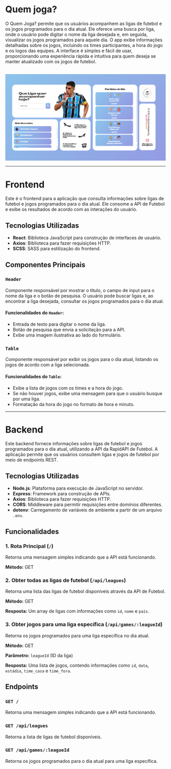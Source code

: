 <h1>Quem joga?</h1>
<p>O Quem Joga? permite que os usuários acompanhem as ligas de futebol e os jogos programados para o dia atual. Ele oferece uma busca por liga, onde o usuário pode digitar o nome da liga desejada e, em seguida, visualizar os jogos programados para aquele dia. O app exibe informações detalhadas sobre os jogos, incluindo os times participantes, a hora do jogo e os logos das equipes. A interface é simples e fácil de usar, proporcionando uma experiência rápida e intuitiva para quem deseja se manter atualizado com os jogos de futebol.</p>
<br>

<img src="https://github.com/Caiorossi00/QuemJoga/blob/main/QuemJoga.png?raw=true" alt="Interface do app quem joga" />
<br>

<hr>

<h1>Frontend</h1>
  <p>Este é o frontend para a aplicação que consulta informações sobre ligas de futebol e jogos programados para o dia atual. Ele consome a API de Futebol e exibe os resultados de acordo com as interações do usuário.</p>

  <h2>Tecnologias Utilizadas</h2>
  <ul>
    <li><strong>React</strong>: Biblioteca JavaScript para construção de interfaces de usuário.</li>
    <li><strong>Axios</strong>: Biblioteca para fazer requisições HTTP.</li>
    <li><strong>SCSS</strong>: SASS para estilização do frontend.</li>
  </ul>

  <h2>Componentes Principais</h2>

  <h3><code>Header</code></h3>
  <p>Componente responsável por mostrar o título, o campo de input para o nome da liga e o botão de pesquisa. O usuário pode buscar ligas e, ao encontrar a liga desejada, consultar os jogos programados para o dia atual.</p>

  <h4>Funcionalidades do <code>Header</code>:</h4>
  <ul>
    <li>Entrada de texto para digitar o nome da liga.</li>
    <li>Botão de pesquisa que envia a solicitação para a API.</li>
    <li>Exibe uma imagem ilustrativa ao lado do formulário.</li>
  </ul>

  <h3><code>Table</code></h3>
  <p>Componente responsável por exibir os jogos para o dia atual, listando os jogos de acordo com a liga selecionada.</p>

  <h4>Funcionalidades do <code>Table</code>:</h4>
  <ul>
    <li>Exibe a lista de jogos com os times e a hora do jogo.</li>
    <li>Se não houver jogos, exibe uma mensagem para que o usuário busque por uma liga.</li>
    <li>Formatação da hora do jogo no formato de hora e minuto.</li>
  </ul>

<hr>

<h1>Backend</h1>
<p>Este backend fornece informações sobre ligas de futebol e jogos programados para o dia atual, utilizando a API da RapidAPI de Futebol. A aplicação permite que os usuários consultem ligas e jogos de futebol por meio de endpoints REST.</p>

  <h2>Tecnologias Utilizadas</h2>
  <ul>
    <li><strong>Node.js</strong>: Plataforma para execução de JavaScript no servidor.</li>
    <li><strong>Express</strong>: Framework para construção de APIs.</li>
    <li><strong>Axios</strong>: Biblioteca para fazer requisições HTTP.</li>
    <li><strong>CORS</strong>: Middleware para permitir requisições entre domínios diferentes.</li>
    <li><strong>dotenv</strong>: Carregamento de variáveis de ambiente a partir de um arquivo <code>.env</code>.</li>
  </ul>

  <h2>Funcionalidades</h2>

  <h3>1. Rota Principal (<code>/</code>)</h3>
  <p>Retorna uma mensagem simples indicando que a API está funcionando.</p>
  <p><strong>Método:</strong> GET</p>

  <h3>2. Obter todas as ligas de futebol (<code>/api/leagues</code>)</h3>
  <p>Retorna uma lista das ligas de futebol disponíveis através da API de Futebol.</p>
  <p><strong>Método:</strong> GET</p>
  <p><strong>Resposta:</strong> Um array de ligas com informações como <code>id</code>, <code>nome</code> e <code>país</code>.</p>

  <h3>3. Obter jogos para uma liga específica (<code>/api/games/:leagueId</code>)</h3>
  <p>Retorna os jogos programados para uma liga específica no dia atual.</p>
  <p><strong>Método:</strong> GET</p>
  <p><strong>Parâmetro:</strong> <code>leagueId</code> (ID da liga)</p>
  <p><strong>Resposta:</strong> Uma lista de jogos, contendo informações como <code>id</code>, <code>data</code>, <code>estádio</code>, <code>time_casa</code> e <code>time_fora</code>.</p>

  <h2>Endpoints</h2>

  <h3><code>GET /</code></h3>
  <p>Retorna uma mensagem simples indicando que a API está funcionando.</p>

  <h3><code>GET /api/leagues</code></h3>
  <p>Retorna a lista de ligas de futebol disponíveis.</p>

  <h3><code>GET /api/games/:leagueId</code></h3>
  <p>Retorna os jogos programados para o dia atual para uma liga específica.</p>
